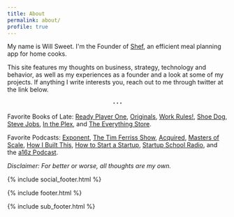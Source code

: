 ```yaml
---
title: About
permalink: about/
profile: true
---
```


My name is Will Sweet. I'm the Founder of [Shef][Shef], an efficient meal planning app for home cooks.

This site features my thoughts on business, strategy, technology and behavior, as well as my experiences as a founder and a look at some of my projects. If anything I write interests you, reach out to me through twitter at the link below.<center><b>⋅ ⋅ ⋅</b></center>

Favorite Books of Late: [Ready Player One][Ready Player One], [Originals][Originals], [Work Rules!][Work Rules!], [Shoe Dog][Shoe Dog], [Steve Jobs][Steve Jobs], [In the Plex][In the Plex], and [The Everything Store][The Everything Store].

Favorite Podcasts: [Exponent][Exponent], [The Tim Ferriss Show][The Tim Ferriss Show], [Acquired][Acquired], [Masters of Scale][Masters of Scale], [How I Built This][How I Built This], [How to Start a Startup][How to Start a Startup], [Startup School Radio][Startup School Radio], and the [a16z Podcast][a16z Podcast].

*Disclaimer: For better or worse, all thoughts are my own.*

{% include social_footer.html %}

[Shef]: http://www.shef.io "Shef"
[Ready Player One]: https://www.amazon.com/Ready-Player-One-Ernest-Cline/dp/0307887448 "Ready Player One"
[Originals]: https://www.amazon.com/Originals-How-Non-Conformists-Move-World/dp/014312885X/ref=tmm_pap_swatch_0?_encoding=UTF8&qid=&sr= "Originals"
[Work Rules!]: https://www.amazon.com/Work-Rules-Insights-Inside-Transform/dp/1455554790/ref=tmm_hrd_swatch_0?_encoding=UTF8&qid=&sr= "Work Rules!"
[Shoe Dog]: https://www.amazon.com/Shoe-Dog-Memoir-Creator-Nike/dp/1501135910/ref=sr_1_1?s=books&ie=UTF8&qid=1501623131&sr=1-1&keywords=shoe+dog "Shoe Dog"
[Steve Jobs]: https://www.amazon.com/Steve-Jobs-Walter-Isaacson/dp/1501127624/ref=sr_1_1?s=books&ie=UTF8&qid=1501623151&sr=1-1&keywords=Steve+Jobs "Steve Jobs"
[In the Plex]: https://www.amazon.com/Plex-Google-Thinks-Works-Shapes/dp/1416596585/ref=sr_1_1?s=books&ie=UTF8&qid=1501623174&sr=1-1&keywords=in+the+plex "In the Plex"
[The Everything Store]: https://www.amazon.com/Everything-Store-Jeff-Bezos-Amazon/dp/0316219282/ref=tmm_pap_swatch_0?_encoding=UTF8&qid=&sr= "The Everything Store"
[Exponent]: http://exponent.fm/ "Exponent"
[The Tim Ferriss Show]: https://tim.blog/podcast/ "The Tim Ferriss Show"
[Acquired]: http://www.acquired.fm/ "Acquired"
[Masters of Scale]: https://mastersofscale.com/ "Masters of Scale"
[How I Built This]: http://www.npr.org/podcasts/510313/how-i-built-this "How I Built This"
[How to Start a Startup]: http://startupclass.samaltman.com/ "How to Start a Startup"
[Startup School Radio]: https://soundcloud.com/akharris "Startup School Radio"
[a16z Podcast]: https://a16z.com/podcasts/ "a16z Podcast"

{% include footer.html %}

{% include sub_footer.html %}
